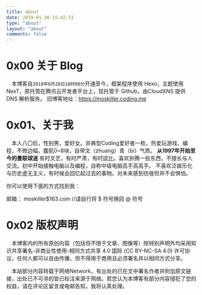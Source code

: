 ```yaml
---
title: about
date: 2019-01-30 15:42:51
type: "about"
layout: "about"
comments: false
---
```


# 0x00 关于 Blog
&ensp;&ensp;本博客自`2018年8月28日16时08分`开通至今<span id="days"></span>，框架程序使用 Hexo，主题使用 NexT，原托管在腾讯云开发者平台上，现托管于 Github，由CloudXNS 提供 DNS 解析服务。
旧博客地址：<https://moskiller.coding.me>

# 0x01、关于我

&ensp;&ensp;本人八〇后，性别男，爱好女。非典型Coding爱好者一枚，热爱玩游戏、编程，不修边幅，腹肌0~8块，自带文（zhuang）青（bi）气质。
**从1997年开始至今的曼联球迷**
有时文艺，有时严肃，有时逗比。喜欢折腾一些东西，不擅长与人交流。初中开始接触电脑以及编程，自称中级电脑高手高高手。
不喜欢泛娱乐化与历史虚无主义，有时候会回忆起过去的事物。对未来感到彷徨但并不会惧怕。


你可以使用下面的方式找到我：  

邮箱： <span class="heimu" title="你知道的太多了，哼哼哼"> moskiller$163.com //请自行将 $ 符号换回 @ 符号 </span>

  

 


# 0x02 版权声明

&emsp;本博客内的所有原创内容（包括但不限于文章、图像等）除特别声明外均采用知识共享署名-非商业性使用-相同方式共享 4.0 国际 (CC BY-NC-SA 4.0) 许可协议，任何人都可以自由传播，但不得用于商用且必须署名并以相同方式分享。

&emsp;本站部分内容转载于网络Network，有出处的已在文中署名作者并附加原文链接，出处已不可寻的皆已标注来源于网络。若您认为本博客有部分内容侵犯了您的权益，请在评论区留言或电邮告知，我将认真处理。

<script>
function show_date_time(){
window.setTimeout("show_date_time()", 1000);
BirthDay=new Date("08/28/2018 16:08:00");
today=new Date();
timeold=(today.getTime()-BirthDay.getTime());
sectimeold=timeold/1000
secondsold=Math.floor(sectimeold);
msPerDay=24*60*60*1000
e_daysold=timeold/msPerDay
daysold=Math.floor(e_daysold);
e_hrsold=(e_daysold-daysold)*24;
hrsold=setzero(Math.floor(e_hrsold));
e_minsold=(e_hrsold-hrsold)*60;
minsold=setzero(Math.floor((e_hrsold-hrsold)*60));
seconds=setzero(Math.floor((e_minsold-minsold)*60));
document.getElementById('days').innerHTML="已运行了 "+daysold+" 天 "+hrsold+" 小时 "+minsold+" 分 "+seconds+" 秒";
}
function setzero(i){
if (i<10)
{i="0" + i};
return i;
}
show_date_time();
</script>